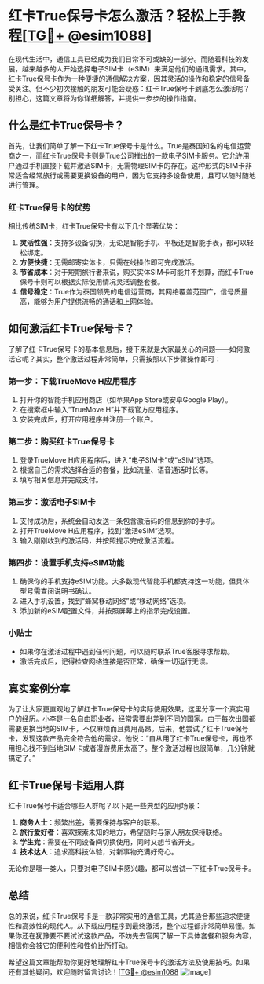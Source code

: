 # 红卡True保号卡怎么激活？轻松上手教程[[TG💪+ @esim1088](https://t.me/s/esim1088)]

在现代生活中，通信工具已经成为我们日常不可或缺的一部分。而随着科技的发展，越来越多的人开始选择电子SIM卡（eSIM）来满足他们的通讯需求。其中，红卡True保号卡作为一种便捷的通信解决方案，因其灵活的操作和稳定的信号备受关注。但不少初次接触的朋友可能会疑惑：红卡True保号卡到底怎么激活呢？别担心，这篇文章将为你详细解答，并提供一步步的操作指南。

## 什么是红卡True保号卡？

首先，让我们简单了解一下红卡True保号卡是什么。True是泰国知名的电信运营商之一，而红卡True保号卡则是True公司推出的一款电子SIM卡服务。它允许用户通过手机直接下载并激活SIM卡，无需物理SIM卡的存在。这种形式的SIM卡非常适合经常旅行或需要更换设备的用户，因为它支持多设备使用，且可以随时随地进行管理。

### 红卡True保号卡的优势

相比传统SIM卡，红卡True保号卡有以下几个显著优势：

1. **灵活性强**：支持多设备切换，无论是智能手机、平板还是智能手表，都可以轻松绑定。
2. **方便快捷**：无需邮寄实体卡，只需在线操作即可完成激活。
3. **节省成本**：对于短期旅行者来说，购买实体SIM卡可能并不划算，而红卡True保号卡则可以根据实际使用情况灵活调整套餐。
4. **信号稳定**：True作为泰国领先的电信运营商，其网络覆盖范围广，信号质量高，能够为用户提供流畅的通话和上网体验。

## 如何激活红卡True保号卡？

了解了红卡True保号卡的基本信息后，接下来就是大家最关心的问题——如何激活它呢？其实，整个激活过程非常简单，只需按照以下步骤操作即可：

### 第一步：下载TrueMove H应用程序

1. 打开你的智能手机应用商店（如苹果App Store或安卓Google Play）。
2. 在搜索框中输入“TrueMove H”并下载官方应用程序。
3. 安装完成后，打开应用程序并注册一个账户。

### 第二步：购买红卡True保号卡

1. 登录TrueMove H应用程序后，进入“电子SIM卡”或“eSIM”选项。
2. 根据自己的需求选择合适的套餐，比如流量、语音通话时长等。
3. 填写相关信息并完成支付。

### 第三步：激活电子SIM卡

1. 支付成功后，系统会自动发送一条包含激活码的信息到你的手机。
2. 打开TrueMove H应用程序，找到“激活eSIM”选项。
3. 输入刚刚收到的激活码，并按照提示完成激活流程。

### 第四步：设置手机支持eSIM功能

1. 确保你的手机支持eSIM功能。大多数现代智能手机都支持这一功能，但具体型号需查阅说明书确认。
2. 进入手机设置，找到“蜂窝移动网络”或“移动网络”选项。
3. 添加新的eSIM配置文件，并按照屏幕上的指示完成设置。

### 小贴士

- 如果你在激活过程中遇到任何问题，可以随时联系True客服寻求帮助。
- 激活完成后，记得检查网络连接是否正常，确保一切运行无误。

## 真实案例分享

为了让大家更直观地了解红卡True保号卡的实际使用效果，这里分享一个真实用户的经历。小李是一名自由职业者，经常需要出差到不同的国家。由于每次出国都需要更换当地的SIM卡，不仅麻烦而且费用高昂。后来，他尝试了红卡True保号卡，发现这款产品完全符合他的需求。他说：“自从用了红卡True保号卡，再也不用担心找不到当地SIM卡或者漫游费用太高了。整个激活过程也很简单，几分钟就搞定了。”

## 红卡True保号卡适用人群

红卡True保号卡适合哪些人群呢？以下是一些典型的应用场景：

1. **商务人士**：频繁出差，需要保持与客户的联系。
2. **旅行爱好者**：喜欢探索未知的地方，希望随时与家人朋友保持联络。
3. **学生党**：需要在不同设备间切换使用，同时又想节省开支。
4. **技术达人**：追求高科技体验，对新事物充满好奇心。

无论你是哪一类人，只要对电子SIM卡感兴趣，都可以尝试一下红卡True保号卡。

## 总结

总的来说，红卡True保号卡是一款非常实用的通信工具，尤其适合那些追求便捷性和高效性的现代人。从下载应用程序到最终激活，整个过程都非常简单易懂。如果你还在犹豫要不要试试这款产品，不妨先去官网了解一下具体套餐和服务内容，相信你会被它的便利性和性价比所打动。

希望这篇文章能帮助你更好地理解红卡True保号卡的激活方法及使用技巧。如果还有其他疑问，欢迎随时留言讨论！[[TG💪+ @esim1088](https://t.me/s/esim1088) ![Image](https://i.postimg.cc/4NQfJmqS/Snipaste-2025-05-13-00-14-12.png)]